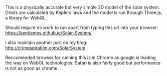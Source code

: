 This is a physically accurate but very simple 3D model of the solar system. Orbits are calculated by Keplers laws and the model is run through Three.js, a library for WebGL.

Should require no work to run apart from typing this url into your browser: https://kentjames.github.io/Solar-System/ 

I also maintain another port on my blog: http://crimpspiration.com/SolarSystem

Reccomended browser for running this is in Chrome as google is leading the way on WebGL technologies. Safari is also fairly good but performance is not as good as chrome.
